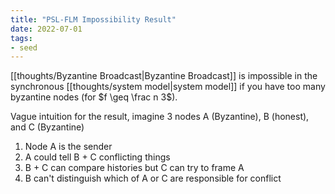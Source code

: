 ```yaml
---
title: "PSL-FLM Impossibility Result"
date: 2022-07-01
tags:
- seed
---
```


[[thoughts/Byzantine Broadcast|Byzantine Broadcast]] is impossible in the synchronous [[thoughts/system model|system model]] if you have too many byzantine nodes (for $f \geq \frac n 3$).

Vague intuition for the result, imagine 3 nodes A (Byzantine), B (honest), and C (Byzantine)
1. Node A is the sender
2. A could tell B + C conflicting things
3. B + C can compare histories but C can try to frame A
4. B can't distinguish which of A or C are responsible for conflict

